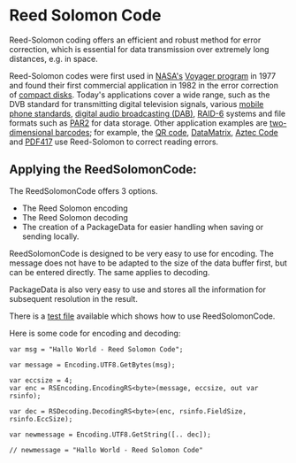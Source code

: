 
# Reed Solomon Code

Reed-Solomon coding offers an efficient and robust method for error correction, which is essential for data transmission over extremely long distances, e.g. in space. 

Reed-Solomon codes were first used in [NASA's](https://en.wikipedia.org/wiki/NASA) [Voyager program](https://en.wikipedia.org/wiki/Voyager_program) in 1977 and found their first commercial application in 1982 in the error correction of [compact disks](https://en.wikipedia.org/wiki/Compact_disc). Today's applications cover a wide range, such as the DVB standard for transmitting digital television signals, various [mobile phone standards](https://en.wikipedia.org/wiki/Mobile_telephony), [digital audio broadcasting (DAB)](https://de.wikipedia.org/wiki/Digital_Audio_Broadcasting), [RAID-6](https://en.wikipedia.org/wiki/RAID_6) systems and file formats such as [PAR2](https://en.wikipedia.org/wiki/Parchive#Par2) for data storage. Other application examples are [two-dimensional barcodes](https://de.wikipedia.org/wiki/2D-Code); for example, the [QR code](https://en.wikipedia.org/wiki/QR_code), [DataMatrix](https://en.wikipedia.org/wiki/Data_Matrix), [Aztec Code](https://en.wikipedia.org/wiki/Aztec_Code) and [PDF417](https://en.wikipedia.org/wiki/PDF417) use Reed-Solomon to correct reading errors.  
 
## Applying the ReedSolomonCode:
The ReedSolomonCode offers 3 options.
 - The Reed Solomon encoding
 - The Reed Solomon decoding
 - The creation of a PackageData for easier handling when saving or sending locally.
 
ReedSolomonCode is designed to be very easy to use for encoding. The message does not have to be adapted to the size of the data buffer first, but can be entered directly. The same applies to decoding.
 
PackageData is also very easy to use and stores all the information for subsequent resolution in the result.  
 
There is a [test file](https://github.com/michelenatale/Converts-and-Encodings/blob/main/Encodings/ReedSolomonCode/TestReedSolomonCode/Program.cs) available which shows how to use ReedSolomonCode.
 
Here is some code for encoding and decoding:
```
var msg = "Hallo World - Reed Solomon Code";
 
var message = Encoding.UTF8.GetBytes(msg);
 
var eccsize = 4;
var enc = RSEncoding.EncodingRS<byte>(message, eccsize, out var rsinfo);
 
var dec = RSDecoding.DecodingRS<byte>(enc, rsinfo.FieldSize, rsinfo.EccSize);
 
var newmessage = Encoding.UTF8.GetString([.. dec]);
 
// newmessage = "Hallo World - Reed Solomon Code"

```
